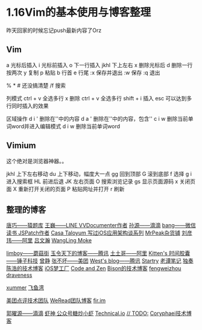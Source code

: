 # 1.16Vim的基本使用与博客整理

昨天回家的时候忘记push最新内容了Orz

## Vim

a 光标后插入
i 光标前插入
o 下一行插入
jkhl 下上左右
x 删除光标后
d 删除一行 按两次
y 复制
p 粘贴
b 行首
e 行尾
:x 保存并退出
:w 保存
:q 退出

% * # 还没搞清楚
/f 搜索

列模式
ctrl + v 全选多行 x 删除
ctrl + v 全选多行 shift + i 插入 esc 可以达到多行同时插入的效果

区域操作
d i ' 删除在''中的内容
d a ' 删除在''中的内容，包含'' 
c i w 删除当前单词word并进入编辑模式
d i w 删除当前单词word


## Vimium 

这个绝对是浏览器神器。。

jkhl 上下左右移动
du 上下移动，幅度大一点
gg 回到顶部
G 滚到底部
f 选择
g i 进入搜索框
HL 前进后退
JK 左右页面
O 搜索浏览记录
gs 显示页面源码
x 关闭页面
X 重新打开关闭的页面
P 粘贴网址并打开
r 刷新

## 整理的博客

[唐巧——猿题库](http://blog.devtang.com/)
[王巍——LINE VVDocumenter作者](https://onevcat.com/#blog)
[孙源——滴滴](http://blog.sunnyxx.com)
[bang——微信读书 JSPatch作者](http://blog.cnbang.net)
[Casa Taloyum 写过iOS应用架构谈系列](http://casatwy.com/)
[MrPeak杂货铺](http://mrpeak.cn/)
[刘彦玮——阿里](http://liuyanwei.jumppo.com/index.html)
[吕文瀚](https://lvwenhan.com/)
[WangLing Moke](http://wangling.me/)

[limboy——蘑菇街](http://limboy.me/)
[玉令天下的博客——腾讯](http://yulingtianxia.com)
[土土哥——阿里](http://tutuge.me)
[Kitten's 时间胶囊——锤子科技](http://kittenyang.com/)
[曾静](http://blog.devzeng.com/#blog)
[张不坏——美团](http://zhangbuhuai.com/)
[West's blog——腾讯](http://szuwest.github.io/)
[Startry](http://blog.startry.com/)
[老谭笔记](http://www.tanhao.me/)
[独奏](http://honglu.me/)
[陈浩的技术博客](http://hawk0620.github.io/)
[iOS梦工厂](http://al1020119.github.io/)
[Code and Zen](http://skx926.com/#blog)
[Bison的技术博客](http://allluckly.cn/)
[fengweizhou](http://blog.fengweizhou.com) 
[draveness](http://draveness.me/)

[xummer](http://xummer26.com/)
[飞鱼湾](http://fishbay.cn/)

[美团点评技术团队](http://tech.meituan.com/)
[WeRead团队博客](http://wereadteam.github.io/)
[fir.im](http://blog.fir.im/)

[郭曜源——滴滴](http://blog.ibireme.com)
[虾神 公众号糖炒小虾](http://blog.txx.im/)
[Technical.io](https://robinchao.github.io/)
[// TODO:](http://www.saitjr.com/)
[Coryphaei技术博客](http://blog.coryphaei.com/)



